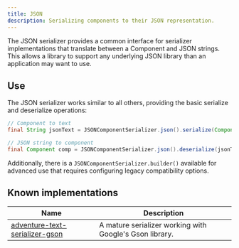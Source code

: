 ```yaml
---
title: JSON
description: Serializing components to their JSON representation.
---
```


The JSON serializer provides a common interface for serializer implementations that translate between a Component and JSON strings. This allows a library to support any underlying JSON library than an application may want to use.

## Use

The JSON serializer works similar to all others, providing the basic serialize and deserialize operations:

```java
// Component to text
final String jsonText = JSONComponentSerializer.json().serialize(Component.text("Hello world", NamedTextColor.LIGHT_PURPLE));

// JSON string to component
final Component comp = JSONComponentSerializer.json().deserialize(jsonText);
```

Additionally, there is a `JSONComponentSerializer.builder()` available for advanced use that requires configuring legacy compatibility options.

## Known implementations

| Name                                                         | Description                                             |
| ------------------------------------------------------------ | ------------------------------------------------------- |
| [adventure-text-serializer-gson](/adventure/serializer/gson) | A mature serializer working with Google's Gson library. |
